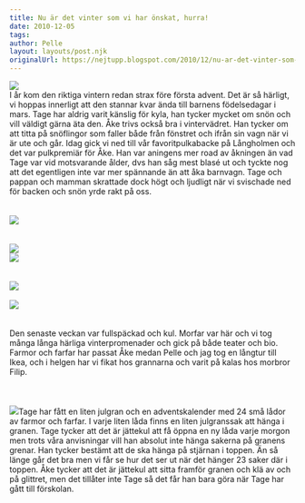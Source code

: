 ```yaml
---
title: Nu är det vinter som vi har önskat, hurra!
date: 2010-12-05
tags: 	
author: Pelle
layout: layouts/post.njk
originalUrl: https://nejtupp.blogspot.com/2010/12/nu-ar-det-vinter-som-vi-har-onskat.html
---
```


<img src="../../../../img/IMG_0446.JPG"><br>I år kom den riktiga vintern redan strax före första advent. Det är så härligt, vi hoppas innerligt att den stannar kvar ända till barnens födelsedagar i mars. Tage har aldrig varit känslig för kyla, han tycker mycket om snön och vill väldigt gärna äta den. Åke trivs också bra i vintervädret. Han tycker om att titta på snöflingor som faller både från fönstret och ifrån sin vagn när vi är ute och går. Idag gick vi ned till vår favoritpulkabacke på Långholmen och det var pulkpremiär för Åke. Han var aningens mer road av åkningen än vad Tage var vid motsvarande ålder, dvs han såg mest blasé ut och tyckte nog att det egentligen inte var mer spännande än att åka barnvagn. Tage och pappan och mamman skrattade dock högt och ljudligt när vi svischade ned för backen och snön yrde rakt på oss.<br><br><br><img src="../../../../img/IMG_0480.JPG"><br><br><br><img src="../../../../img/IMG_0475.JPG"><br><img src="../../../../img/IMG_0468.JPG"><br><br><br><img src="../../../../img/IMG_0451.JPG"><br><br><img src="../../../../img/IMG_0485.JPG"><br><br><br>Den senaste veckan var fullspäckad och kul. Morfar var här och vi tog många långa härliga vinterpromenader och gick på både teater och bio. Farmor och farfar har passat Åke medan Pelle och jag tog en långtur till Ikea, och i helgen har vi fikat hos grannarna och varit på kalas hos morbror Filip.<br><br><br><br><img src="../../../../img/IMG_0488.JPG">Tage har fått en liten julgran och en adventskalender med 24 små lådor av farmor och farfar. I varje liten låda finns en liten julgranssak att hänga i granen. Tage tycker att det är jättekul att få öppna en ny låda varje morgon men trots våra anvisningar vill han absolut inte hänga sakerna på granens grenar. Han tycker bestämt att de ska hänga på stjärnan i toppen. Än så länge går det bra men vi får se hur det ser ut när det hänger 23 saker där i toppen. Åke tycker att det är jättekul att sitta framför granen och klä av och på glittret, men det tillåter inte Tage så det får han bara göra när Tage har gått till förskolan.
<!-- no comments on this post -->